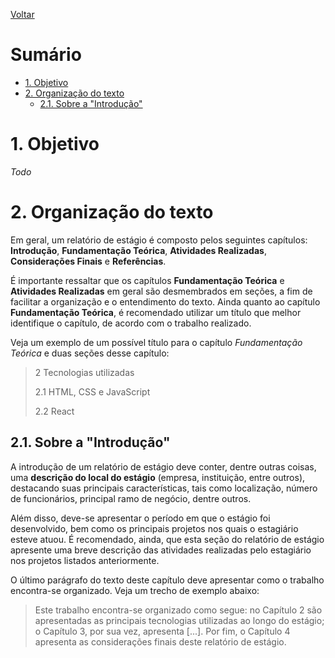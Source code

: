 [Voltar](README.md)
# Sumário  <!-- omit in toc -->

- [1. Objetivo](#1-objetivo)
- [2. Organização do texto](#2-organização-do-texto)
  - [2.1. Sobre a "Introdução"](#21-sobre-a-introdução)


# 1. Objetivo
*Todo*

# 2. Organização do texto
Em geral, um relatório de estágio é composto pelos seguintes capítulos: **Introdução**, **Fundamentação Teórica**, **Atividades Realizadas**, **Considerações Finais** e **Referências**. 

É importante ressaltar que os capítulos **Fundamentação Teórica** e **Atividades Realizadas** em geral são desmembrados em seções, a fim de facilitar a organização e o entendimento do texto. Ainda quanto ao capítulo **Fundamentação Teórica**, é recomendado utilizar um título que melhor identifique o capítulo, de acordo com o trabalho realizado.

Veja um exemplo de um possível título para o capítulo *Fundamentação Teórica* e duas seções desse capítulo:

> 2 Tecnologias utilizadas
> 
> 2.1 HTML, CSS e JavaScript
> 
> 2.2 React


## 2.1. Sobre a "Introdução"
A introdução de um relatório de estágio deve conter, dentre outras coisas, uma **descrição do local do estágio** (empresa, instituição, entre outros), destacando suas principais características, tais como localização, número de funcionários, principal ramo de negócio, dentre outros.

Além disso, deve-se apresentar o período em que o estágio foi desenvolvido, bem como os principais projetos nos quais o estagiário esteve atuou. É recomendado, ainda, que esta seção do relatório de estágio apresente uma breve descrição das atividades realizadas pelo estagiário nos projetos listados anteriormente.

O último parágrafo do texto deste capítulo deve apresentar como o trabalho encontra-se organizado. Veja um trecho de exemplo abaixo: 

> Este trabalho encontra-se organizado como segue: no Capítulo 2 são apresentadas as principais tecnologias utilizadas ao longo do estágio; o Capítulo 3, por sua vez, apresenta [...]. Por fim, o Capítulo 4 apresenta as considerações finais deste relatório de estágio.
